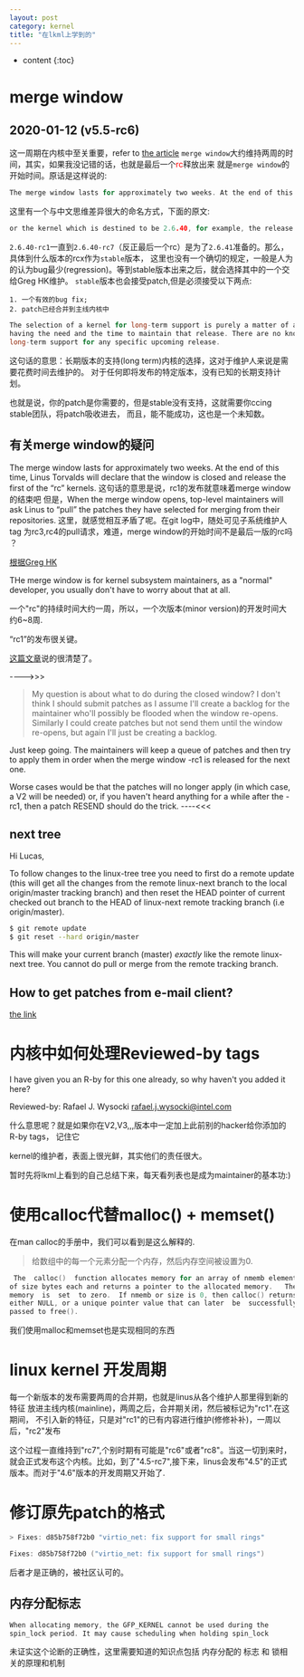 ```yaml
---
layout: post
category: kernel
title: "在lkml上学到的"
---
```


* content
{:toc}

# merge window
## 2020-01-12  (v5.5-rc6)
这一周期在内核中至关重要，refer to [the article](https://www.kernel.org/doc/html/latest/process/2.Process.html?highlight=merge%20window)
`merge window`大约维持两周的时间，其实，如果我没记错的话，也就是最后一个<font color = "red">rc</font>释放出来
就是`merge window`的开始时间。原话是这样说的:

```c
The merge window lasts for approximately two weeks. At the end of this time, Linus Torvalds will declare that the window is closed and release the first of the “rc” kernels.
```
这里有一个与中文思维差异很大的命名方式，下面的原文:

```c
or the kernel which is destined to be 2.6.40, for example, the release which happens at the end of the merge window will be called 2.6.40-rc1. The -rc1 release is the signal that the time to merge new features has passed, and that the time to stabilize the next kernel has begun.
```
`2.6.40-rc1`一直到`2.6.40-rc7`（反正最后一个rc）是为了`2.6.41`准备的。那么，具体到什么版本的rcx作为`stable`版本，
这里也没有一个确切的规定，一般是人为的认为bug最少(regression)。等到stable版本出来之后，就会选择其中的一个交给Greg HK维护。
`stable`版本也会接受patch,但是必须接受以下两点:

	1. 一个有效的bug fix;
	2. patch已经合并到主线内核中

```c
The selection of a kernel for long-term support is purely a matter of a maintainer
having the need and the time to maintain that release. There are no known plans for
long-term support for any specific upcoming release.
```
这句话的意思：长期版本的支持(long term)内核的选择，这对于维护人来说是需要花费时间去维护的。
对于任何即将发布的特定版本，没有已知的长期支持计划。

也就是说，你的patch是你需要的，但是stable没有支持，这就需要你ccing stable团队，将patch吸收进去，
而且，能不能成功，这也是一个未知数。

## 有关merge window的疑问
The merge window lasts for approximately two weeks. At the end of this time, Linus Torvalds will declare that the window is closed and release the first of the “rc” kernels. 这句话的意思是说，rc1的发布就意味着merge window的结束吧
但是，When the merge window opens, top-level maintainers will ask Linus to “pull” the patches they have selected for merging from their repositories. 这里，就感觉相互矛盾了呢。在git log中，随处可见子系统维护人tag 为rc3,rc4的pull请求，难道，merge window的开始时间不是最后一版的rc吗 ？

[根据Greg HK](https://www.mail-archive.com/kernelnewbies@kernelnewbies.org/msg10206.html)

THe merge window is for kernel subsystem maintainers, as a "normal"
developer, you usually don't have to worry about that at all.

一个"rc"的持续时间大约一周，所以，一个次版本(minor version)的开发时间大约6~8周.

“rc1”的发布很关键。

[这篇文章](https://www.mail-archive.com/kernelnewbies@kernelnewbies.org/msg19018.html)说的很清楚了。

---->>>

> My question is about what to do during the closed window? I don't think I
> should submit patches as I assume I'll create a backlog for the maintainer
> who'll possibly be flooded when the window re-opens. Similarly I could create
> patches but not send them until the window re-opens, but again I'll just be
> creating a backlog.

Just keep going. The maintainers will keep a queue of patches and then try to
apply them in order when the merge window -rc1 is released for the next one.

Worse cases would be that the patches will no longer apply (in which case, a V2
will be needed) or, if you haven't heard anything for a while after the -rc1,
then a patch RESEND should do the trick.
----<<<

## next tree

Hi Lucas,

To follow changes to the linux-tree tree you need to first do a remote
update (this will get all the changes from the remote linux-next branch
to the local origin/master tracking branch) and then reset the HEAD
pointer of current checked out branch to the HEAD of linux-next remote
tracking branch (i.e origin/master).
```bash
$ git remote update
$ git reset --hard origin/master
```
This will make your current branch (master) *exactly* like the remote
linux-next tree. You cannot do pull or merge from the remote tracking
branch.

## How to get patches from e-mail client?
[the link](https://www.mail-archive.com/kernelnewbies@kernelnewbies.org/msg17376.html)

# 内核中如何处理Reviewed-by tags

I have given you an R-by for this one already, so why haven't you added it here?

Reviewed-by: Rafael J. Wysocki <rafael.j.wysocki@intel.com>

什么意思呢？就是如果你在V2,V3,,,版本中一定加上此前别的hacker给你添加的R-by tags， 记住它

kernel的维护者，表面上很光鲜，其实他们的责任很大。

暂时先将lkml上看到的自己总结下来，每天看列表也是成为maintainer的基本功:)

# 使用calloc代替malloc() + memset()

在man calloc的手册中，我们可以看到是这么解释的.

>给数组中的每一个元素分配一个内存，然后内存空间被设置为0.

```c
 The  calloc()  function allocates memory for an array of nmemb elements
of size bytes each and returns a pointer to the allocated memory.   The
memory  is  set  to zero.  If nmemb or size is 0, then calloc() returns
either NULL, or a unique pointer value that can later  be  successfully
passed to free().
```
我们使用malloc和memset也是实现相同的东西

# linux kernel 开发周期
每一个新版本的发布需要两周的合并期，也就是linus从各个维护人那里得到新的特征
放进主线内核(mainline)，两周之后，合并期关闭，然后被标记为"rc1".在这期间，
不引入新的特征，只是对"rc1"的已有内容进行维护(修修补补)，一周以后，"rc2"发布

这个过程一直维持到"rc7",个别时期有可能是"rc6"或者"rc8"。当这一切到来时，
就会正式发布这个内核。比如，到了"4.5-rc7",接下来，linus会发布"4.5"的正式版本。而对于"4.6"版本的开发周期又开始了.

# 修订原先patch的格式

```c
> Fixes: d85b758f72b0 "virtio_net: fix support for small rings"

Fixes: d85b758f72b0 ("virtio_net: fix support for small rings")
```
后者才是正确的，被社区认可的。


## 内存分配标志
```c
When allocating memory, the GFP_KERNEL cannot be used during the
spin_lock period. It may cause scheduling when holding spin_lock
```
未证实这个论断的正确性，这里需要知道的知识点包括 内存分配的 标志 和 锁相关的原理和机制
